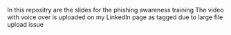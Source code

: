 In this repositry are the slides for the phishing awareness training
The video with voice over is uploaded on my LinkedIn page as tagged due to large file upload issue
